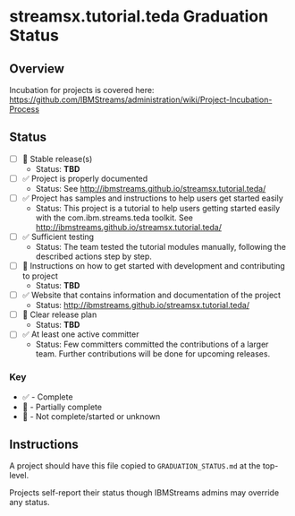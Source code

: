 # streamsx.tutorial.teda Graduation Status


## Overview
Incubation for projects is covered here: https://github.com/IBMStreams/administration/wiki/Project-Incubation-Process

## Status

- [ ] :red_circle: Stable release(s)
  * Status: **TBD**
- [ ] :white_check_mark: Project is properly documented
  * Status: See http://ibmstreams.github.io/streamsx.tutorial.teda/
- [ ] :white_check_mark: Project has samples and instructions to help users get started easily
  * Status: This project is a tutorial to help users getting started easily with the com.ibm.streams.teda toolkit.
    See http://ibmstreams.github.io/streamsx.tutorial.teda/
- [ ] :white_check_mark: Sufficient testing
  * Status: The team tested the tutorial modules manually, following the described actions step by step.
- [ ] :red_circle: Instructions on how to get started with development and contributing to project
  * Status: **TBD**
- [ ] :white_check_mark: Website that contains information and documentation of the project
  * Status: http://ibmstreams.github.io/streamsx.tutorial.teda/
- [ ] :red_circle: Clear release plan
  * Status: **TBD**
- [ ] :white_check_mark: At least one active committer
  * Status: Few committers committed the contributions of a larger team. Further contributions will be done for upcoming releases.

### Key
* :white_check_mark: - Complete
* :large_orange_diamond: - Partially complete
* :red_circle: - Not complete/started or unknown

## Instructions
A project should have this file copied to `GRADUATION_STATUS.md` at the top-level.

Projects self-report their status though IBMStreams admins may override any status.
